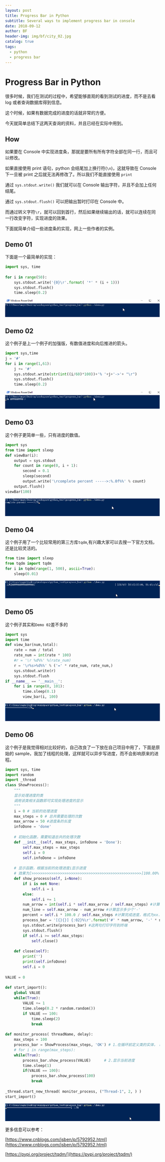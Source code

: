 ```yaml
---
layout: post
title: Progress Bar in Python
subtitle: Several ways to implement progress bar in console
date: 2018-09-12
author: BF
header-img: img/bf/city_02.jpg
catalog: true
tags:
  - python
  - progress bar
---
```


# Progress Bar in Python

很多时候，我们在测试的过程中，希望能够直观的看到测试的进度，而不是去看 log 或者查询数据库得到信息。

这个时候，如果有数据完成的进度的话就非常的方便。

今天就简单总结下这两天查询的资料，并且已经在实际中用到。

## How

如果要在 Console 中实现进度条，那就是要所有所有字符全部在同一行，而且可以修改。

如果直接使用 print 语句，python 会结尾加上换行符(`\n`)，这就导致在 Console 下一旦被 print 之后就无法再修改了。所以我们不能直接使用 `print`

通过 `sys.stdout.write()` 我们就可以在 Console 输出字符，并且不会加上任何结尾。

通过 `sys.stdout.flush()` 可以把输出暂时打印在 Console 中。

而通过转义字符`\r`，就可以回到首行，然后如果继续输出的话，就可以连续在同一行改变字符，实现进度的效果。

下面就简单介绍一些进度条的实现，网上一些作者的实例。

## Demo 01

下面是一个最简单的实现：

```python
import sys, time

for i in range(50):
    sys.stdout.write('{0}\r'.format( '*' * (i + 1)))
    sys.stdout.flush()
    time.sleep(0.2)
```

![Demo01](/img/post/2018/09/2018-09-12-PyProgressBar-demo01.gif)

## Demo 02

这个例子是上一个例子的加强版，有数值进度和向后推进的箭头。

```python
import sys,time
j = '#'
for i in range(1,61):
    j += '#'
    sys.stdout.write(str(int((i/60)*100))+'% '+j+'->'+ "\r")
    sys.stdout.flush()
    time.sleep(0.2)
```

![Demo02](/img/post/2018/09/2018-09-12-PyProgressBar-demo02.gif)

## Demo 03

这个例子更简单一些，只有进度的数值。

```python
import sys
from time import sleep
def viewBar(i):
    output = sys.stdout
    for count in range(0, i + 1):
        second = 0.1
        sleep(second)
        output.write('\rcomplete percent ----->:%.0f%%' % count)
    output.flush()
viewBar(100)
```

![Demo03](/img/post/2018/09/2018-09-12-PyProgressBar-demo03.gif)

## Demo 04

这个例子用了一个比较常用的第三方库`tqdm`,有兴趣大家可以去搜一下官方文档，还是比较灵活的。

```python
from time import sleep
from tqdm import tqdm
for i in tqdm(range(1, 500), ascii=True):
    sleep(0.01)
```

![Demo04](/img/post/2018/09/2018-09-12-PyProgressBar-demo04.gif)

## Demo 05

这个例子其实和`Demo 02`差不多的

```python
import sys
import time
def view_bar(num,total):
    rate = num / total
    rate_num = int(rate * 100)
    #r = '\r %d%%' %(rate_num)
    r = '\r%s>%d%%' % ('=' * rate_num, rate_num,)
    sys.stdout.write(r)
    sys.stdout.flush
if __name__ == '__main__':
    for i in range(0, 101):
        time.sleep(0.1)
        view_bar(i, 100)
```

![Demo05](/img/post/2018/09/2018-09-12-PyProgressBar-demo05.gif)

## Demo 06

这个例子是我觉得相对比较好的，自己改良了一下放在自己项目中用了，下面是原始的 sample，我加了线程的处理，这样就可以异步写进度，而不会影响原来的进程。

```python
import sys, time
import random
import _thread
class ShowProcess():
    """
    显示处理进度的类
    调用该类相关函数即可实现处理进度的显示
    """
    i = 0 # 当前的处理进度
    max_steps = 0 # 总共需要处理的次数
    max_arrow = 50 #进度条的长度
    infoDone = 'done'

    # 初始化函数，需要知道总共的处理次数
    def __init__(self, max_steps, infoDone = 'Done'):
        self.max_steps = max_steps
        self.i = 0
        self.infoDone = infoDone

    # 显示函数，根据当前的处理进度i显示进度
    # 效果为[>>>>>>>>>>>>>>>>>>>>>>>>>>>>>>>>>>>>>>>>>>>>>>>>>>]100.00%
    def show_process(self, i=None):
        if i is not None:
            self.i = i
        else:
            self.i += 1
        num_arrow = int(self.i * self.max_arrow / self.max_steps) #计算显示多少个'>'
        num_line = self.max_arrow - num_arrow #计算显示多少个'-'
        percent = self.i * 100.0 / self.max_steps #计算完成进度，格式为xx.xx%
        process_bar = '[{}{}] {:02}%\r'.format('#' * num_arrow, '-' * num_line,percent) #带输出的字符串，'\r'表示不换行回到最左边#带输出的字符串，'\r'表示不换行回到最左边
        sys.stdout.write(process_bar) #这两句打印字符到终端
        sys.stdout.flush()
        if self.i >= self.max_steps:
            self.close()

    def close(self):
        print('')
        print(self.infoDone)
        self.i = 0

VALUE = 0

def start_import():
    global VALUE
    while(True):
        VALUE += 1
        time.sleep(0.2 * random.random())
        if VALUE == 100:
            time.sleep(2)
            break

def monitor_process( threadName, delay):
    max_steps = 100
    process_bar = ShowProcess(max_steps, 'OK') # 1.在循环前定义类的实体， max_steps是总的步数， infoDone是在完成时需要显示的字符串
    # for i in range(max_steps):
    while(True):
        process_bar.show_process(VALUE)      # 2.显示当前进度
        time.sleep(1)
        if(VALUE == 100):
            process_bar.show_process(100)
            break

_thread.start_new_thread( monitor_process, ("Thread-1", 2, ) )
start_import()
```

![Demo06](/img/post/2018/09/2018-09-12-PyProgressBar-demo06.gif)

更多信息可以参考：

[https://www.cnblogs.com/jsben/p/5792952.html](https://www.cnblogs.com/jsben/p/5792952.html)

[https://pypi.org/project/tqdm/](https://pypi.org/project/tqdm/)
